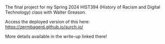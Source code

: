 The final project for my Spring 2024 HIST394 (History of Racism and Digital Technology) class with Walter Greason.

Access the deployed version of this here: https://zermbagerd.github.io/surch.io/

More details available in the write-up linked there!
